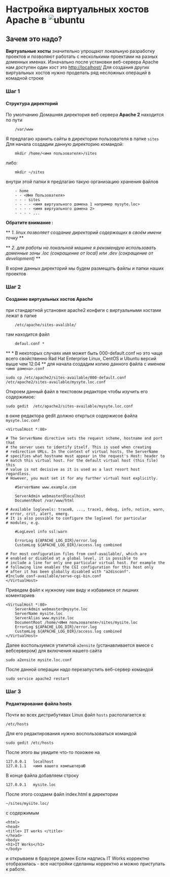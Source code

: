 # Настройка виртуальных хостов Apache в ![ubuntu](http://assets.ubuntu.com/sites/ubuntu/1533/u/img/logos/logo-ubuntu-orange.svg)

## Зачем это надо?

**Виртуальные хосты** значительно упрощают локальную разработку проектов и позволяют работать с несколькими проектами на разных доменных именах.
Изначально после установки веб-сервера Apache нам доступен один хост это [http://localhost/](http://localhost/)
Для создания других виртуальных хостов нужно проделать ряд несложных операций в комадной строке

### Шаг 1 

#### Структура директорий

По умолчанию Домашняя директория веб сервера **Apache 2** находится по пути

		/var/www
		
Я предлагаю хранить сайты в директории пользователя в папке ```sites```
Для начала создадим данную директорию командой:

		mkdir /home/<имя пользователя>/sites
либо:

		mkdir ~/sites
		
внутри этой папки я предлагаю такую организацию хранения файлов

		- home
		- - <Имя Пользователя>
		- - - sites
		- - - - <имя виртуального домена 1 например mysyte.loc>
		- - - - <имя виртуального домена 2>
		- - - - ...
		
 **Обратите внимание :**
 
** *1. linux позволяет создание директорий содержащих в своём имени точку* **

** *2. для работы на локальной машине я рекомендую использовать доменные зоны .loc (сокращение от local) или .dev (сокращение от development)* **

В корне данных директорий мы будем размещать файлы и папки наших проектов

### Шаг 2

#### Создание виртуальных хостов Apache

при стандартной установке apache2 конфиги с виртуальными хостами лежат в папке
		
		/etc/apache/sites-avalible/
там находится файл
 
		defaul.conf *
** * В некоторых случаях имя может быть 000-default.conf но это чаще всего свойственно Rad Hat Enterprise Linux, CentOS и Ubuntu версий выше чем 12.04 **
для начала создадим копию данного файла с именем ```<имя домена>.conf```

	sudo cp /etc/apache2/sites-available/000-default.conf /etc/apache2/sites-available/mysyte.loc.conf
	
Откроем данный файл в текстовом редакторе чтобы изучить его содержимое:

	sudo gedit  /etc/apache2/sites-available/mysyte.loc.conf
в окне редактора gedit должно открться содержисое файла ```mysyte.loc.conf```

	<VirtualHost *:80>
	
	# The ServerName directive sets the request scheme, hostname and port that
	# the server uses to identify itself. This is used when creating
	# redirection URLs. In the context of virtual hosts, the ServerName
	# specifies what hostname must appear in the request's Host: header to
	# match this virtual host. For the default virtual host (this file) this
	# value is not decisive as it is used as a last resort host regardless.
	# However, you must set it for any further virtual host explicitly.
	
		#ServerName www.example.com

		ServerAdmin webmaster@localhost
		DocumentRoot /var/www/html

	# Available loglevels: trace8, ..., trace1, debug, info, notice, warn,
	# error, crit, alert, emerg.
	# It is also possible to configure the loglevel for particular
	# modules, e.g.
	
		#LogLevel info ssl:warn

		ErrorLog ${APACHE_LOG_DIR}/error.log
		CustomLog ${APACHE_LOG_DIR}/access.log combined

	# For most configuration files from conf-available/, which are
	# enabled or disabled at a global level, it is possible to
	# include a line for only one particular virtual host. For example the
	# following line enables the CGI configuration for this host only
	# after it has been globally disabled with "a2disconf".
	#Include conf-available/serve-cgi-bin.conf
	</VirtualHost>

Приведем файл к нужному нам виду и избавимся от лишних коментариев

	<VirtualHost *:80>
    	ServerAdmin webmaster@mysyte.loc
    	ServerName mysite.loc
    	ServerAlias www.mysite.loc
    	DocumentRoot /home/<Имя пользователя>/sites/mysite.loc
    	ErrorLog ${APACHE_LOG_DIR}/error.log
    	CustomLog ${APACHE_LOG_DIR}/access.log combined
	</VirtualHost>

Далее воспользуемся утилитой ```a2ensite``` (устанавливается вмесе с вебсервером)
для включения нашего сайта

	sudo a2ensite mysite.loc.conf
После данной операции надо перезапустить веб-сервер командой

	sudo service apache2 restart
	
### Шаг 3

#### Редактирование файла hosts
Почти во всех дистрибутивах Linux файл ```hosts``` располагается в:

	/etc/hosts
Для его редактирования нужно воспользоваться командой

	sudo gedit /etc/hosts
После этого вы увидите что-то похожее на

	127.0.0.1	localhost
	127.0.1.1	<имя вашего компьютераЮ
В конце файла добавляем строку

	127.0.0.1	mysite.loc
После этого создаем файл index.html в директории 

	~/sites/mysite.loc/
с содержимым 

	<html>
	<head>
	<title> IT works </title>
	</head>
	<body>
	<h1>IT Works</h1>
	</body>
	
и открываем в браузере домен
Если надпись IT Works корректно отобразилась - все настройки сделанны корректно и можно приступать к работе.